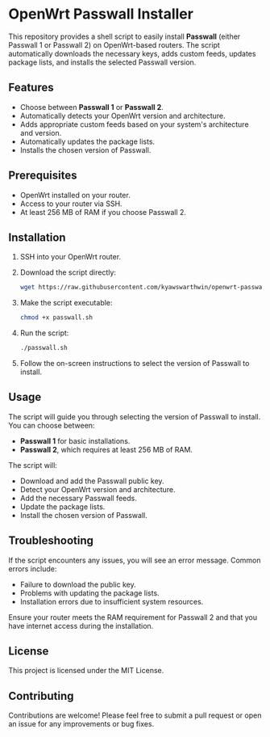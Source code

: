 
# OpenWrt Passwall Installer

This repository provides a shell script to easily install **Passwall** (either Passwall 1 or Passwall 2) on OpenWrt-based routers. The script automatically downloads the necessary keys, adds custom feeds, updates package lists, and installs the selected Passwall version.

## Features

- Choose between **Passwall 1** or **Passwall 2**.
- Automatically detects your OpenWrt version and architecture.
- Adds appropriate custom feeds based on your system's architecture and version.
- Automatically updates the package lists.
- Installs the chosen version of Passwall.

## Prerequisites

- OpenWrt installed on your router.
- Access to your router via SSH.
- At least 256 MB of RAM if you choose Passwall 2.

## Installation

1. SSH into your OpenWrt router.

2. Download the script directly:

   ```sh
   wget https://raw.githubusercontent.com/kyawswarthwin/openwrt-passwall-installer/main/passwall.sh
   ```

3. Make the script executable:

   ```sh
   chmod +x passwall.sh
   ```

4. Run the script:

   ```sh
   ./passwall.sh
   ```

5. Follow the on-screen instructions to select the version of Passwall to install.

## Usage

The script will guide you through selecting the version of Passwall to install. You can choose between:

- **Passwall 1** for basic installations.
- **Passwall 2**, which requires at least 256 MB of RAM.

The script will:

- Download and add the Passwall public key.
- Detect your OpenWrt version and architecture.
- Add the necessary Passwall feeds.
- Update the package lists.
- Install the chosen version of Passwall.

## Troubleshooting

If the script encounters any issues, you will see an error message. Common errors include:

- Failure to download the public key.
- Problems with updating the package lists.
- Installation errors due to insufficient system resources.

Ensure your router meets the RAM requirement for Passwall 2 and that you have internet access during the installation.

## License

This project is licensed under the MIT License.

## Contributing

Contributions are welcome! Please feel free to submit a pull request or open an issue for any improvements or bug fixes.
